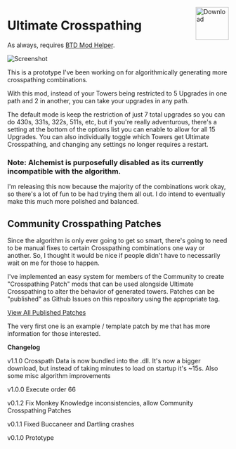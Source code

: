 <a href="https://github.com/doombubbles/ultimate-crosspathing/raw/main/UltimateCrosspathing.dll"><img align="right" alt="Download" height="75" src="https://github.com/doombubbles/BTD6-Mods/blob/main/download.png?raw=true"></a>

# Ultimate Crosspathing

As always, requires [BTD Mod Helper](https://github.com/gurrenm3/BTD-Mod-Helper/releases/latest).

![Screenshot](https://github.com/doombubbles/ultimate-crosspathing/blob/main/screenshot.png?raw=true)

This is a prototype I've been working on for algorithmically generating more crosspathing combinations. 

With this mod, instead of your Towers being restricted to 5 Upgrades in one path and 2 in another, you can take your upgrades in any path.

The default mode is keep the restriction of just 7 total upgrades so you can do 430s, 331s, 322s, 511s, etc, but if you're really adventurous, there's a setting at the bottom of the options list you can enable to allow for all 15 Upgrades.
You can also individually toggle which Towers get Ultimate Crosspathing, and changing any settings no longer requires a restart.

### Note: Alchemist is purposefully disabled as its currently incompatible with the algorithm.

I'm releasing this now because the majority of the combinations work okay, so there's a lot of fun to be had trying them all out. I do intend to eventually make this much more polished and balanced.

## Community Crosspathing Patches

Since the algorithm is only ever going to get so smart, there's going to need to be manual fixes to certain Crosspathing combinations one way or another.
So, I thought it would be nice if people didn't have to necessarily wait on me for those to happen.

I've implemented an easy system for members of the Community to create "Crosspathing Patch" mods that can be used alongside Ultimate Crosspathing to alter the behavior of generated towers.
Patches can be "published" as Github Issues on this repository using the appropriate tag.

[View All Published Patches](https://github.com/doombubbles/ultimate-crosspathing/labels/crosspathing%20patch)

The very first one is an example / template patch by me that has more information for those interested.

**Changelog**

v1.1.0 Crosspath Data is now bundled into the .dll. It's now a bigger download, but instead of taking minutes to load on startup it's ~15s. Also some misc algorithm improvements

v1.0.0 Execute order 66

v0.1.2 Fix Monkey Knowledge inconsistencies, allow Community Crosspathing Patches

v0.1.1 Fixed Buccaneer and Dartling crashes

v0.1.0 Prototype
